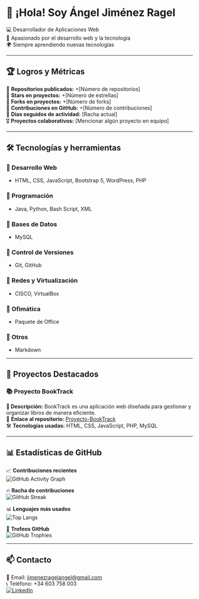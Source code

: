 # 👋 ¡Hola! Soy Ángel Jiménez Ragel  

💻 Desarrollador de Aplicaciones Web  
🚀 Apasionado por el desarrollo web y la tecnología  
🌍 Siempre aprendiendo nuevas tecnologías  

---

## 🏆 Logros y Métricas  
🎯 **Repositorios publicados:** +[Número de repositorios]  
🌟 **Stars en proyectos:** +[Número de estrellas]  
🔄 **Forks en proyectos:** +[Número de forks]  
💬 **Contribuciones en GitHub:** +[Número de contribuciones]  
📅 **Días seguidos de actividad:** [Racha actual]  
🎖 **Proyectos colaborativos:** [Mencionar algún proyecto en equipo]  

---

## 🛠️ Tecnologías y herramientas  
### 🔹 Desarrollo Web  
- HTML, CSS, JavaScript, Bootstrap 5, WordPress, PHP  

### 🔹 Programación  
- Java, Python, Bash Script, XML  

### 🔹 Bases de Datos  
- MySQL  

### 🔹 Control de Versiones  
- Git, GitHub  

### 🔹 Redes y Virtualización  
- CISCO, VirtualBox  

### 🔹 Ofimática  
- Paquete de Office  

### 🔹 Otros  
- Markdown  

---

## 📌 Proyectos Destacados  
### 📚 **Proyecto BookTrack**  
**📌 Descripción:** BookTrack es una aplicación web diseñada para gestionar y organizar libros de manera eficiente.  
🔗 **Enlace al repositorio:** [Proyecto-BookTrack](https://github.com/Proyecto-BookTrack/Proyecto-BookTrack)  
🛠 **Tecnologías usadas:** HTML, CSS, JavaScript, PHP, MySQL  

---

## 📊 Estadísticas de GitHub  

📈 **Contribuciones recientes**  
![GitHub Activity Graph](https://github-readme-activity-graph.vercel.app/graph?username=tuusuario&theme=tokyonight)  

🔥 **Racha de contribuciones**  
![GitHub Streak](https://github-readme-streak-stats.herokuapp.com/?user=tuusuario&theme=tokyonight&hide_border=true)  

📊 **Lenguajes más usados**  
![Top Langs](https://github-readme-stats.vercel.app/api/top-langs/?username=tuusuario&layout=compact&theme=tokyonight)  

🏅 **Trofeos GitHub**  
![GitHub Trophies](https://github-profile-trophy.vercel.app/?username=tuusuario&theme=tokyonight&no-bg=true)  

---

## 📫 Contacto  
📧 Email: [jimenezragelangel@gmail.com](mailto:jimenezragelangel@gmail.com)  
📞 Teléfono: +34 603 758 003  
[![LinkedIn](https://img.shields.io/badge/LinkedIn-Ángel%20Jiménez%20Ragel-blue?style=flat&logo=linkedin)](https://www.linkedin.com/in/ángel-jiménez-ragel-64941633a/)  

